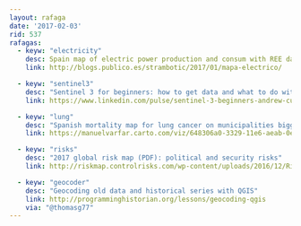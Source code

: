 ```yaml
---
layout: rafaga
date: '2017-02-03'
rid: 537
rafagas:
  - keyw: "electricity"
    desc: Spain map of electric power production and consum with REE data
    link: http://blogs.publico.es/strambotic/2017/01/mapa-electrico/

  - keyw: "sentinel3"
    desc: "Sentinel 3 for beginners: how to get data and what to do with them"
    link: https://www.linkedin.com/pulse/sentinel-3-beginners-andrew-cutts?trk=hp-feed-article-title-like

  - keyw: "lung"
    desc: "Spanish mortality map for lung cancer on municipalities bigger than 10.000 inhabitants"
    link: https://manuelvarfar.carto.com/viz/648306a0-3329-11e6-aeab-0e5db1731f59/public_map

  - keyw: "risks"
    desc: "2017 global risk map (PDF): political and security risks"
    link: http://riskmap.controlrisks.com/wp-content/uploads/2016/12/RiskMap-2017.pdf

  - keyw: "geocoder"
    desc: "Geocoding old data and historical series with QGIS"
    link: http://programminghistorian.org/lessons/geocoding-qgis
    via: "@thomasg77"
---
```

